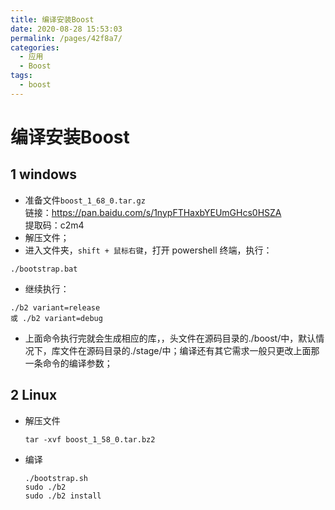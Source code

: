 ```yaml
---
title: 编译安装Boost
date: 2020-08-28 15:53:03
permalink: /pages/42f8a7/
categories: 
  - 应用
  - Boost
tags: 
  - boost
---
```

<script>
(function(){
    var bp = document.createElement('script');
    var curProtocol = window.location.protocol.split(':')[0];
    if (curProtocol === 'https'){
   bp.src = 'https://zz.bdstatic.com/linksubmit/push.js';
  }
  else{
  bp.src = 'http://push.zhanzhang.baidu.com/push.js';
  }
    var s = document.getElementsByTagName("script")[0];
    s.parentNode.insertBefore(bp, s);
})();
</script>


# 编译安装Boost

## 1 windows

- 准备文件`boost_1_68_0.tar.gz`<br>链接：https://pan.baidu.com/s/1nypFTHaxbYEUmGHcs0HSZA <br>提取码：c2m4
- 解压文件；
- 进入文件夹，`shift + 鼠标右键`，打开 powershell 终端，执行：
```
./bootstrap.bat
```
- 继续执行：
```
./b2 variant=release
或 ./b2 variant=debug
```
- 上面命令执行完就会生成相应的库，，头文件在源码目录的./boost/中，默认情况下，库文件在源码目录的./stage/中；编译还有其它需求一般只更改上面那一条命令的编译参数；

## 2 Linux
- 解压文件
	```shell
	tar -xvf boost_1_58_0.tar.bz2
	```
- 编译
	```shell
	./bootstrap.sh
	sudo ./b2
	sudo ./b2 install
	```
